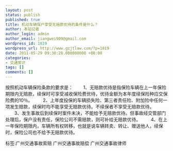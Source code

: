 ```yaml
---
layout: post
status: publish
published: true
title: 机动车辆保户享受无赔款优待的条件是什么？
author: 本站记者
author_login: admin
author_email: jiangwei909@gmail.com
wordpress_id: 1819
wordpress_url: http://www.gzjtlaw.com/?p=1819
date: 2011-05-29 09:30:28.000000000 +08:00
categories:
- 交通常识
tags: []
comments: []
---
```

按照机动车辆保险条款的要求是： 　　1、无赔款优待是指保险车辆在上一年保险期限内无赔款，续保时可享受减收保险费优待，优待金额为本年度续保险种应交保险费的10％。 　　2、上年度投保的车辆损失险、第三者责任险、附加险中任何一项发生赔款，续保时均不能享受无赔款优待。不续保者不享受无赔款优待。 　　3、发生事故后到续保时案件未决，不能给予无赔款优待。但事故经交管部门处理后，保户没有责任，保险公司不需赔款，则可补给无赔款优待。 　　4、在上一年保险期限内，车辆所有权转移，也就是说车辆转卖、转让、赠送他人，续保时，保险公司也不给予无赔款优待。 标签:广州交通事故索赔 广州交通事故赔偿 广州交通事故律师
